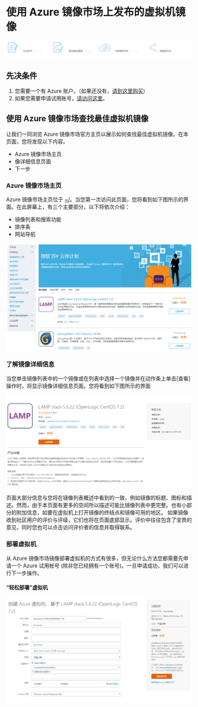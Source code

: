 # 使用 Azure 镜像市场上发布的虚拟机镜像

![header_ul](./media/userguide/header_ul.png)

## 先决条件

1. 您需要一个有 Azure 账户。（如果还没有，[请到这里购买](https://www.azure.cn/pricing/pia/)）
2. 如果您需要申请试用账号，[请访问这里](https://www.azure.cn/pricing/1rmb-trial?v=b)。

## 使用 Azure 镜像市场查找最佳虚拟机镜像

让我们一同浏览 Azure 镜像市场官方主页以展示如何查找最佳虚拟机镜像。在本页面，您将发现以下内容。

- Azure 镜像市场主页
- 像详细信息页面
- 下一步

### Azure 镜像市场主页

Azure 镜像市场主页位于 [~/](~/)。当您第一次访问此页面，您将看到如下图所示的界面。在此屏幕上，有三个主要部分，以下将依次介绍：

- 镜像列表和搜索功能
- 排序条
- 网站导航

![doc_homepage](./media/userguide/doc_homepage.png)

### 了解镜像详细信息

当您单击镜像列表中的一个镜像或在列表中选择一个镜像并在动作条上单击[查看]操作时，将显示镜像详细信息页面。您将看到如下图所示的界面

![doc_detail](./media/userguide/doc_detail.png)

页面大部分信息与您将在镜像列表概述中看到的一致，例如镜像的标题、图标和描述。然而，由于本页面有更多的空间所以描述可能比镜像列表中更完整。也有小部分的附加信息，如要在虚拟机上打开镜像的终结点和镜像可用的地区。
如果镜像收到社区用户的评价与评级，它们也将在页面底部显示。评价中往往包含了宝贵的意见，同时您也可以点击访问评价者的信息并取得联系。

### 部署虚拟机

从 Azure 镜像市场镜像部署虚拟机的方式有很多，但无论什么方法您都需要先申请一个 Azure 试用帐号 (除非您已经拥有一个账号)。一旦申请成功，我们可以进行下一步操作。

#### “轻松部署”虚拟机

![doc_deploy](./media/userguide/doc_deploy.png)

